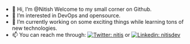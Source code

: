 - 👋 Hi, I’m @Nitish Welcome to my small corner on Github.
- 👀 I’m interested in DevOps and opensource.
- 🌱 I’m currently working on some exciting things while learning tons of new technologies.
- 📫 You can reach me through: [![Twitter: __nitis__](https://img.shields.io/badge/-nitisdev-blue?style=flat-square&logo=Twitter&logoColor=white&link=https://www.twitter.com/__nitis__/)](https://www.twitter.com/__nitis__) or [![Linkedin: nitisdev](https://img.shields.io/badge/-nitisdev-blue?style=flat-square&logo=Linkedin&logoColor=white&link=https://www.linkedin.com/in/nitisdev/)](https://www.linkedin.com/in/nitisdev/)
